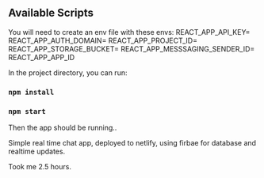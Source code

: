 ## Available Scripts

You will need to create an env file with these envs:
REACT_APP_API_KEY=
REACT_APP_AUTH_DOMAIN=
REACT_APP_PROJECT_ID=
REACT_APP_STORAGE_BUCKET=
REACT_APP_MESSSAGING_SENDER_ID=
REACT_APP_APP_ID

In the project directory, you can run:

### `npm install`

### `npm start`

Then the app should be running..

Simple real time chat app, deployed to netlify, using firbae for database and realtime updates.

Took me 2.5 hours.